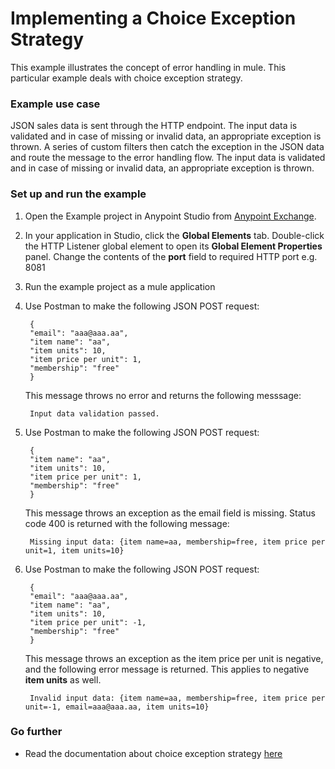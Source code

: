 # Implementing a Choice Exception Strategy

This example illustrates the concept of error handling in mule. This particular example deals with choice exception strategy.

### Example use case

JSON sales data is sent through the HTTP endpoint. The input data is validated and in case of missing or invalid data, an appropriate exception is thrown. A series of custom filters then catch the exception in the JSON data and route the message to the error handling flow. The input data is validated and in case of missing or invalid data, an appropriate exception is thrown.

### Set up and run the example

1. Open the Example project in Anypoint Studio from [Anypoint Exchange](http://www.mulesoft.org/documentation/display/current/Anypoint+Exchange).

2. In your application in Studio, click the **Global Elements** tab. Double-click the HTTP Listener global element to open its **Global Element Properties** panel. Change the contents of the **port** field to required HTTP port e.g. 8081

3. Run the example project as a mule application

4. Use Postman to make the following JSON POST request:
 
        {
        "email": "aaa@aaa.aa", 
        "item name": "aa", 
        "item units": 10,  
        "item price per unit": 1,
        "membership": "free"
        } 
       
    This message throws no error and returns the following messsage:
       
        Input data validation passed.

5. Use Postman to make the following JSON POST request:
 
        {
        "item name": "aa", 
        "item units": 10, 
        "item price per unit": 1,
        "membership": "free"
        }
        
	This message throws an exception as the email field is missing. Status code 400 is returned with the following message:
    
        Missing input data: {item name=aa, membership=free, item price per unit=1, item units=10}

6. Use Postman to make the following JSON POST request:

        {
        "email": "aaa@aaa.aa", 
        "item name": "aa", 
        "item units": 10, 
        "item price per unit": -1,
        "membership": "free"
        }
    
 	This message throws an exception as the item price per unit is negative, and the following error message is returned. This applies to negative **item units** as well.
   
       	Invalid input data: {item name=aa, membership=free, item price per unit=-1, email=aaa@aaa.aa, item units=10}
       
 
### Go further
       
 * Read the documentation about choice exception strategy [here](http://www.mulesoft.org/documentation/display/current/Choice+Exception+Strategy)
   
   

